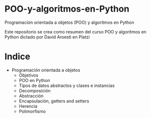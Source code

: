 # POO-y-algoritmos-en-Python

Programación orientada a objetos (POO) y algoritmos en Python

Este repositorio se crea como resumen del curso POO y algoritmos en Python dictado por David Aroesti en Platzi

# Indice
- Programación orientada a objetos
  - Objetivos
  - POO en Python
  - Tipos de datos abstractos y clases e instancias
  - Decomposición
  - Abstracción
  - Encapsulación, getters and setters
  - Herencia
  - Polimorfismo

